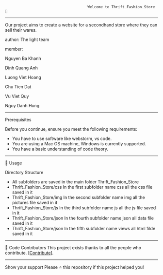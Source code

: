                                           Welcome to Thrift_Fashion_Store 👋
-------------------------------------------------------

Our project aims to create a website for a secondhand store where they can sell their wares.

author: The light team

member: 

Nguyen Ba Khanh

Dinh Quang Anh

Luong Viet Hoang

Chu Tien Dat

Vu Viet Quy

Nguy Danh Hung

-------------------------------------------------------
Prerequisites

Before you continue, ensure you meet the following requirements:

* You have to use software like webstorm, vs code.
* You are using a Mac OS machine, Windows is currently supported.
* You have a basic understanding of code theory.
--------------------------------------------------------
🚀 Usage

Directory Structure
 - All subfolders are saved in the main folder Thrift_Fashion_Store
 - Thrift_Fashion_Store/css In the first subfolder name css all the css file saved in it
 - Thrift_Fashion_Store/img In the second subfolder name img all the pictures file saved in it
 - Thrift_Fashion_Store/js In the third subfolder name js all the js file saved in it
 - Thrift_Fashion_Store/json In the fourth subfolder name json all data file saved in it
 - Thrift_Fashion_Store/json  In the fifth subfolder name views all html filde saved in it
 
---------------------------------------------------------
🤝 Code Contributors
This project exists thanks to all the people who contribute. [[Contribute](https://github.com/TheLight2022/Thrift_Fashion_Store/graphs/contributors)].

---------------------------------------------------------
Show your support
Please ⭐️ this repository if this project helped you!

